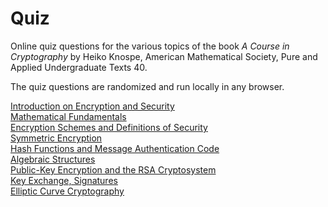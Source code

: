 # Quiz
Online quiz questions for the various topics of the book *A Course in Cryptography* by Heiko Knospe, American Mathematical Society, Pure and Applied Undergraduate Texts 40.

The quiz questions are randomized and run locally in any browser.

[Introduction on Encryption and Security](https://cryptobook.github.io/cry-24-01.html)   
[Mathematical Fundamentals](https://cryptobook.github.io/cry-24-02.html)  
[Encryption Schemes and Definitions of Security](https://cryptobook.github.io/cry-24-03.html)  
[Symmetric Encryption](https://cryptobook.github.io/cry-24-04.html)  
[Hash Functions and Message Authentication Code](https://cryptobook.github.io/cry-24-05.html)  
[Algebraic Structures](https://cryptobook.github.io/cry-24-06.html)  
[Public-Key Encryption and the RSA Cryptosystem](https://cryptobook.github.io/cry-24-07.html)  
[Key Exchange, Signatures](https://cryptobook.github.io/cry-24-08.html)  
[Elliptic  Curve Cryptography](https://cryptobook.github.io/cry-24-09.html)  
